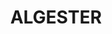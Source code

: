 ---
lastmod: '2025-04-06T06:05:21+00:00'
latitude: -27.643845
layout: suburb
longitude: 153.022499
postcode: '4115'
state: QLD
title: ALGESTER
url: /qld/algester/
---